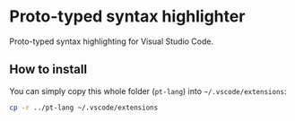 # Proto-typed syntax highlighter

Proto-typed syntax highlighting for Visual Studio Code.

## How to install

You can simply copy this whole folder (`pt-lang`) into `~/.vscode/extensions`:

```bash
cp -r ../pt-lang ~/.vscode/extensions
```
